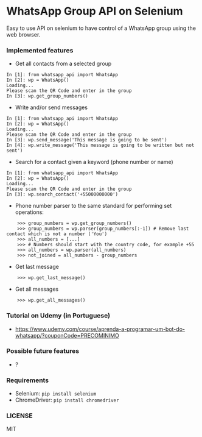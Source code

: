 # WhatsApp Group API on Selenium
Easy to use API on selenium to have control of a WhatsApp group using the web browser. 

### Implemented features
- Get all contacts from a selected group
```
In [1]: from whatsapp_api import WhatsApp
In [2]: wp = WhatsApp()
Loading...
Please scan the QR Code and enter in the group
In [3]: wp.get_group_numbers()
```
- Write and/or send messages
```
In [1]: from whatsapp_api import WhatsApp
In [2]: wp = WhatsApp()
Loading...
Please scan the QR Code and enter in the group
In [3]: wp.send_message('This message is going to be sent')
In [4]: wp.write_message('This message is going to be written but not sent')
```
- Search for a contact given a keyword (phone number or name)
```
In [1]: from whatsapp_api import WhatsApp
In [2]: wp = WhatsApp()
Loading...
Please scan the QR Code and enter in the group
In [3]: wp.search_contact('+55000000000')
```
- Phone number parser to the same standard for performing set operations:
```
    >>> group_numbers = wp.get_group_numbers()
    >>> group_numbers = wp.parser(group_numbers[:-1]) # Remove last contact which is not a number ('You')
    >>> all_numbers = [...]
    >>> # Numbers should start with the country code, for example +55
    >>> all_numbers = wp.parser(all_numbers)
    >>> not_joined = all_numbers - group_numbers
```

- Get last message
```
    >>> wp.get_last_message()
```

- Get all messages
```
    >>> wp.get_all_messages()
```

### Tutorial on Udemy (in Portuguese)
- https://www.udemy.com/course/aprenda-a-programar-um-bot-do-whatsapp/?couponCode=PRECOMINIMO

### Possible future features
- ?

### Requirements
- Selenium: `pip install selenium`
- ChromeDriver: `pip install chromedriver`

### LICENSE
MIT
